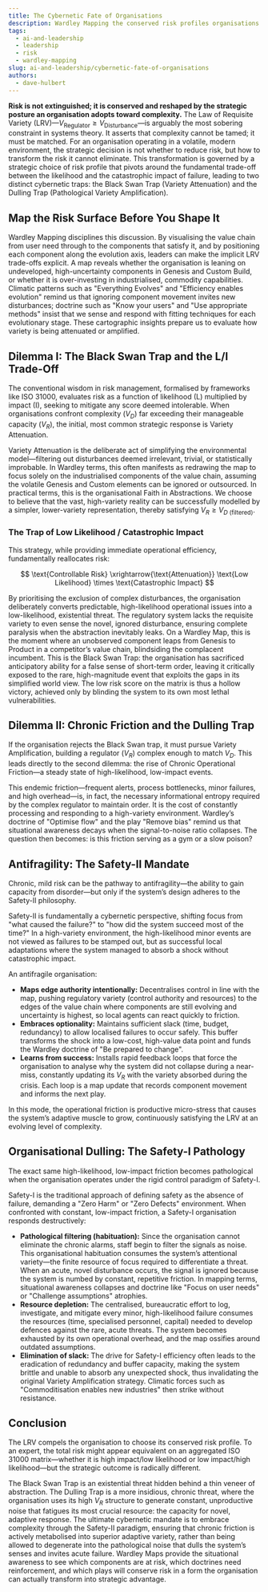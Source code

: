 ```yaml
---
title: The Cybernetic Fate of Organisations
description: Wardley Mapping the conserved risk profiles organisations face when they attenuate or amplify variety.
tags:
  - ai-and-leadership
  - leadership
  - risk
  - wardley-mapping
slug: ai-and-leadership/cybernetic-fate-of-organisations
authors:
  - dave-hulbert
---
```


**Risk is not extinguished; it is conserved and reshaped by the strategic posture an organisation adopts toward complexity.**
The Law of Requisite Variety (LRV)—$V_{\text{Regulator}} \ge V_{\text{Disturbance}}$—is arguably the most sobering constraint in systems theory. It asserts that complexity cannot be tamed; it must be matched. For an organisation operating in a volatile, modern environment, the strategic decision is not whether to reduce risk, but how to transform the risk it cannot eliminate. This transformation is governed by a strategic choice of risk profile that pivots around the fundamental trade-off between the likelihood and the catastrophic impact of failure, leading to two distinct cybernetic traps: the Black Swan Trap (Variety Attenuation) and the Dulling Trap (Pathological Variety Amplification).

<!-- truncate -->

## Map the Risk Surface Before You Shape It

Wardley Mapping disciplines this discussion. By visualising the value chain from user need through to the components that satisfy it, and by positioning each component along the evolution axis, leaders can make the implicit LRV trade-offs explicit. A map reveals whether the organisation is leaning on undeveloped, high-uncertainty components in Genesis and Custom Build, or whether it is over-investing in industrialised, commodity capabilities. Climatic patterns such as "Everything Evolves" and "Efficiency enables evolution" remind us that ignoring component movement invites new disturbances; doctrine such as "Know your users" and "Use appropriate methods" insist that we sense and respond with fitting techniques for each evolutionary stage. These cartographic insights prepare us to evaluate how variety is being attenuated or amplified.

## Dilemma I: The Black Swan Trap and the L/I Trade-Off

The conventional wisdom in risk management, formalised by frameworks like ISO 31000, evaluates risk as a function of likelihood (L) multiplied by impact (I), seeking to mitigate any score deemed intolerable. When organisations confront complexity ($V_D$) far exceeding their manageable capacity ($V_R$), the initial, most common strategic response is Variety Attenuation.

Variety Attenuation is the deliberate act of simplifying the environmental model—filtering out disturbances deemed irrelevant, trivial, or statistically improbable. In Wardley terms, this often manifests as redrawing the map to focus solely on the industrialised components of the value chain, assuming the volatile Genesis and Custom elements can be ignored or outsourced. In practical terms, this is the organisational Faith in Abstractions. We choose to believe that the vast, high-variety reality can be successfully modelled by a simpler, lower-variety representation, thereby satisfying $V_R \ge V_{D\text{ (filtered)}}$.

### The Trap of Low Likelihood / Catastrophic Impact

This strategy, while providing immediate operational efficiency, fundamentally reallocates risk:

$$ \text{Controllable Risk} \xrightarrow{\text{Attenuation}} \text{Low Likelihood} \times \text{Catastrophic Impact} $$

By prioritising the exclusion of complex disturbances, the organisation deliberately converts predictable, high-likelihood operational issues into a low-likelihood, existential threat. The regulatory system lacks the requisite variety to even sense the novel, ignored disturbance, ensuring complete paralysis when the abstraction inevitably leaks. On a Wardley Map, this is the moment where an unobserved component leaps from Genesis to Product in a competitor’s value chain, blindsiding the complacent incumbent. This is the Black Swan Trap: the organisation has sacrificed anticipatory ability for a false sense of short-term order, leaving it critically exposed to the rare, high-magnitude event that exploits the gaps in its simplified world view. The low risk score on the matrix is thus a hollow victory, achieved only by blinding the system to its own most lethal vulnerabilities.

## Dilemma II: Chronic Friction and the Dulling Trap

If the organisation rejects the Black Swan trap, it must pursue Variety Amplification, building a regulator ($V_R$) complex enough to match $V_D$. This leads directly to the second dilemma: the rise of Chronic Operational Friction—a steady state of high-likelihood, low-impact events.

This endemic friction—frequent alerts, process bottlenecks, minor failures, and high overhead—is, in fact, the necessary informational entropy required by the complex regulator to maintain order. It is the cost of constantly processing and responding to a high-variety environment. Wardley’s doctrine of "Optimise flow" and the play "Remove bias" remind us that situational awareness decays when the signal-to-noise ratio collapses. The question then becomes: is this friction serving as a gym or a slow poison?

## Antifragility: The Safety-II Mandate

Chronic, mild risk can be the pathway to antifragility—the ability to gain capacity from disorder—but only if the system’s design adheres to the Safety-II philosophy.

Safety-II is fundamentally a cybernetic perspective, shifting focus from "what caused the failure?" to "how did the system succeed most of the time?" In a high-variety environment, the high-likelihood minor events are not viewed as failures to be stamped out, but as successful local adaptations where the system managed to absorb a shock without catastrophic impact.

An antifragile organisation:

- **Maps edge authority intentionally:** Decentralises control in line with the map, pushing regulatory variety (control authority and resources) to the edges of the value chain where components are still evolving and uncertainty is highest, so local agents can react quickly to friction.
- **Embraces optionality:** Maintains sufficient slack (time, budget, redundancy) to allow localised failures to occur safely. This buffer transforms the shock into a low-cost, high-value data point and funds the Wardley doctrine of "Be prepared to change".
- **Learns from success:** Installs rapid feedback loops that force the organisation to analyse why the system did not collapse during a near-miss, constantly updating its $V_R$ with the variety absorbed during the crisis. Each loop is a map update that records component movement and informs the next play.

In this mode, the operational friction is productive micro-stress that causes the system’s adaptive muscle to grow, continuously satisfying the LRV at an evolving level of complexity.

## Organisational Dulling: The Safety-I Pathology

The exact same high-likelihood, low-impact friction becomes pathological when the organisation operates under the rigid control paradigm of Safety-I.

Safety-I is the traditional approach of defining safety as the absence of failure, demanding a "Zero Harm" or "Zero Defects" environment. When confronted with constant, low-impact friction, a Safety-I organisation responds destructively:

- **Pathological filtering (habituation):** Since the organisation cannot eliminate the chronic alarms, staff begin to filter the signals as noise. This organisational habituation consumes the system’s attentional variety—the finite resource of focus required to differentiate a threat. When an acute, novel disturbance occurs, the signal is ignored because the system is numbed by constant, repetitive friction. In mapping terms, situational awareness collapses and doctrine like "Focus on user needs" or "Challenge assumptions" atrophies.
- **Resource depletion:** The centralised, bureaucratic effort to log, investigate, and mitigate every minor, high-likelihood failure consumes the resources (time, specialised personnel, capital) needed to develop defences against the rare, acute threats. The system becomes exhausted by its own operational overhead, and the map ossifies around outdated assumptions.
- **Elimination of slack:** The drive for Safety-I efficiency often leads to the eradication of redundancy and buffer capacity, making the system brittle and unable to absorb any unexpected shock, thus invalidating the original Variety Amplification strategy. Climatic forces such as "Commoditisation enables new industries" then strike without resistance.

## Conclusion

The LRV compels the organisation to choose its conserved risk profile. To an expert, the total risk might appear equivalent on an aggregated ISO 31000 matrix—whether it is high impact/low likelihood or low impact/high likelihood—but the strategic outcome is radically different.

The Black Swan Trap is an existential threat hidden behind a thin veneer of abstraction. The Dulling Trap is a more insidious, chronic threat, where the organisation uses its high $V_R$ structure to generate constant, unproductive noise that fatigues its most crucial resource: the capacity for novel, adaptive response. The ultimate cybernetic mandate is to embrace complexity through the Safety-II paradigm, ensuring that chronic friction is actively metabolised into superior adaptive variety, rather than being allowed to degenerate into the pathological noise that dulls the system’s senses and invites acute failure. Wardley Maps provide the situational awareness to see which components are at risk, which doctrines need reinforcement, and which plays will conserve risk in a form the organisation can actually transform into strategic advantage.
